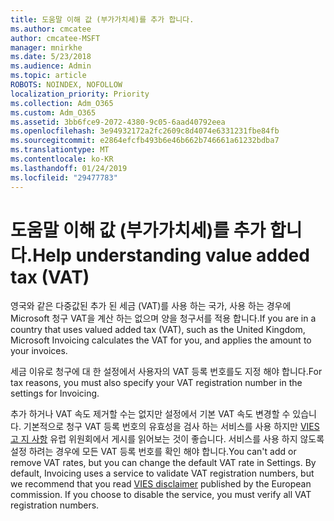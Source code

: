 ```yaml
---
title: 도움말 이해 값 (부가가치세)를 추가 합니다.
ms.author: cmcatee
author: cmcatee-MSFT
manager: mnirkhe
ms.date: 5/23/2018
ms.audience: Admin
ms.topic: article
ROBOTS: NOINDEX, NOFOLLOW
localization_priority: Priority
ms.collection: Adm_O365
ms.custom: Adm_O365
ms.assetid: 3bb6fce9-2072-4380-9c05-6aad40792eea
ms.openlocfilehash: 3e94932172a2fc2609c8d4074e6331231fbe84fb
ms.sourcegitcommit: e2864efcfb493b6e46b662b746661a61232bdba7
ms.translationtype: MT
ms.contentlocale: ko-KR
ms.lasthandoff: 01/24/2019
ms.locfileid: "29477783"
---
```

# <a name="help-understanding-value-added-tax-vat"></a><span data-ttu-id="7ab96-102">도움말 이해 값 (부가가치세)를 추가 합니다.</span><span class="sxs-lookup"><span data-stu-id="7ab96-102">Help understanding value added tax (VAT)</span></span>

<span data-ttu-id="7ab96-103">영국와 같은 다중값된 추가 된 세금 (VAT)를 사용 하는 국가, 사용 하는 경우에 Microsoft 청구 VAT을 계산 하는 없으며 양을 청구서를 적용 합니다.</span><span class="sxs-lookup"><span data-stu-id="7ab96-103">If you are in a country that uses valued added tax (VAT), such as the United Kingdom, Microsoft Invoicing calculates the VAT for you, and applies the amount to your invoices.</span></span>
  
<span data-ttu-id="7ab96-104">세금 이유로 청구에 대 한 설정에서 사용자의 VAT 등록 번호를도 지정 해야 합니다.</span><span class="sxs-lookup"><span data-stu-id="7ab96-104">For tax reasons, you must also specify your VAT registration number in the settings for Invoicing.</span></span>
  
<span data-ttu-id="7ab96-p101">추가 하거나 VAT 속도 제거할 수는 없지만 설정에서 기본 VAT 속도 변경할 수 있습니다. 기본적으로 청구 VAT 등록 번호의 유효성을 검사 하는 서비스를 사용 하지만 [VIES 고 지 사항](https://go.microsoft.com/fwlink/?LinkID=841741) 유럽 위원회에서 게시를 읽어보는 것이 좋습니다. 서비스를 사용 하지 않도록 설정 하려는 경우에 모든 VAT 등록 번호를 확인 해야 합니다.</span><span class="sxs-lookup"><span data-stu-id="7ab96-p101">You can't add or remove VAT rates, but you can change the default VAT rate in Settings. By default, Invoicing uses a service to validate VAT registration numbers, but we recommend that you read [VIES disclaimer](https://go.microsoft.com/fwlink/?LinkID=841741) published by the European commission. If you choose to disable the service, you must verify all VAT registration numbers.</span></span> 
  

